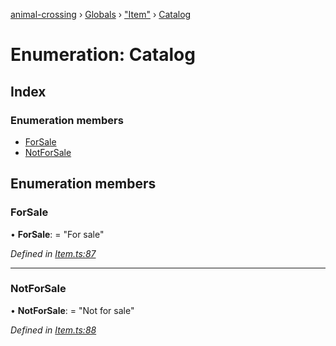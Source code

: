 [animal-crossing](../README.md) › [Globals](../globals.md) › ["Item"](../modules/_item_.md) › [Catalog](_item_.catalog.md)

# Enumeration: Catalog

## Index

### Enumeration members

* [ForSale](_item_.catalog.md#forsale)
* [NotForSale](_item_.catalog.md#notforsale)

## Enumeration members

###  ForSale

• **ForSale**: = "For sale"

*Defined in [Item.ts:87](https://github.com/Norviah/animal-crossing/blob/fbef868/module/types/Item.ts#L87)*

___

###  NotForSale

• **NotForSale**: = "Not for sale"

*Defined in [Item.ts:88](https://github.com/Norviah/animal-crossing/blob/fbef868/module/types/Item.ts#L88)*
